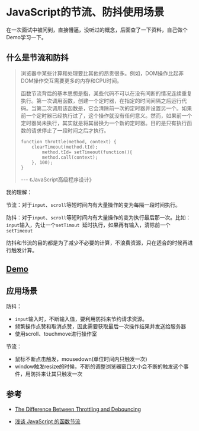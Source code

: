 # JavaScript的节流、防抖使用场景

在一次面试中被问到，直接懵逼，没听过的概念，后面查了一下资料，自己做个Demo学习一下。



## 什么是节流和防抖

> 浏览器中某些计算和处理要比其他的昂贵很多。例如，DOM操作比起非DOM操作交互需要更多的内存和CPU时间。
>
> 函数节流背后的基本思想是指，某些代码不可以在没有间断的情况连续重复执行。第一次调用函数，创建一个定时器，在指定的时间间隔之后运行代码。当第二次调用该函数是，它会清除前一次的定时器并设置另一个。如果前一个定时器已经执行过了，这个操作就没有任何意义。然而，如果前一个定时器尚未执行，其实就是将其替换为一个新的定时器。目的是只有执行函数的请求停止了一段时间之后才执行。
>
> ```
> function throttle(method, context) {
>     clearTimeout(method.tId);
>         method.tId= setTimeout(function(){
>         method.call(context);
>     }, 100);
> }
> ```
>
> --- 《JavaScript高级程序设计》



我的理解：

节流：对于`input`、`scroll`等短时间内有大量操作的变为每隔一段时间执行。

防抖：对于`input`、`scroll`等短时间内有大量操作的变为执行最后那一次。比如：`input`输入，先让一个`setTimout `延时执行，如果再有输入，清除前一个`setTimeout`

防抖和节流的目的都是为了减少不必要的计算，不浪费资源，只在适合的时候再进行触发计算。

## [Demo](<https://www.itxcc.com/demo/throttle-debounce/index.html>)

## 应用场景

防抖：

- `input`输入时，不断输入值，要利用防抖来节约请求资源。
- 频繁操作点赞和取消点赞，因此需要获取最后一次操作结果并发送给服务器
- 使用scroll、touchmove进行操作室

节流：

- 鼠标不断点击触发，mousedown(单位时间内只触发一次)
- window触发resize的时候，不断的调整浏览器窗口大小会不断的触发这个事件，用防抖来让其只触发一次



## 参考

- [The Difference Between Throttling and Debouncing](<https://css-tricks.com/the-difference-between-throttling-and-debouncing/>)

- [浅谈 JavaScript 的函数节流](<http://www.alloyteam.com/2012/11/javascript-throttle/>)